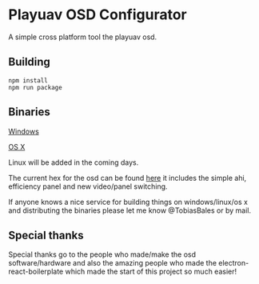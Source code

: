 # Playuav OSD Configurator

A simple cross platform tool the playuav osd.

## Building

    npm install
    npm run package

## Binaries
[Windows](https://www.dropbox.com/s/2t72nirw21kmvap/PlayUAVOSDConfigurator-win32-ia32.zip?dl=0)

[OS X](https://www.dropbox.com/s/d96cpi1d64v5qoy/playuav.zip?dl=0)

Linux will be added in the coming days.

The current hex for the osd can be found [here](https://www.dropbox.com/s/vf7o4ef35ldzs86/PlayuavOSD.hex?dl=0) it includes the simple ahi, efficiency panel and new video/panel switching.

If anyone knows a nice service for building things on windows/linux/os x and distributing the binaries please let me know @TobiasBales or by mail.

## Special thanks
Special thanks go to the people who made/make the osd software/hardware and also the amazing people who made the electron-react-boilerplate which made the start of this project so much easier!
